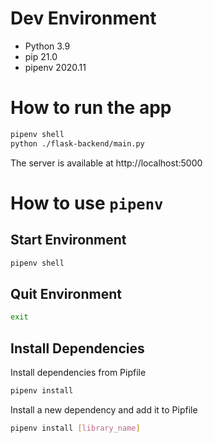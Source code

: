 # Dev Environment
- Python 3.9
- pip 21.0
- pipenv 2020.11

# How to run the app
```bash
pipenv shell
python ./flask-backend/main.py
```
The server is available at http://localhost:5000

# How to use `pipenv`

## Start Environment
```bash
pipenv shell
```

## Quit Environment
```bash
exit
```

## Install Dependencies
Install dependencies from Pipfile
```bash
pipenv install
```
Install a new dependency and add it to Pipfile
```bash
pipenv install [library_name]
```
